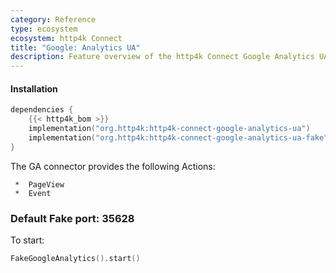 ```yaml
---
category: Reference
type: ecosystem
ecosystem: http4k Connect
title: "Google: Analytics UA"
description: Feature overview of the http4k Connect Google Analytics UA modules
---
```


#### Installation

```kotlin
dependencies {
    {{< http4k_bom >}}
    implementation("org.http4k:http4k-connect-google-analytics-ua")
    implementation("org.http4k:http4k-connect-google-analytics-ua-fake")
}
```
The GA connector provides the following Actions:

     *  PageView
     *  Event

### Default Fake port: 35628

To start:

```kotlin
FakeGoogleAnalytics().start()
```

